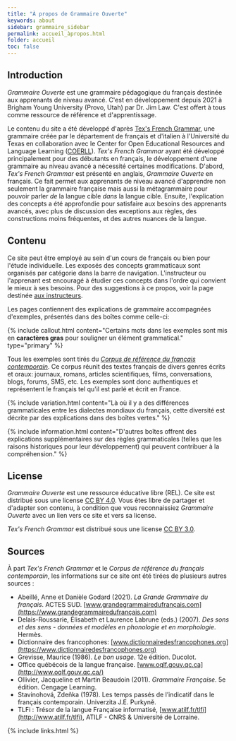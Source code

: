 ```yaml
---
title: "À propos de Grammaire Ouverte"
keywords: about
sidebar: grammaire_sidebar
permalink: accueil_àpropos.html
folder: accueil
toc: false
---
```


## Introduction

*Grammaire Ouverte* est une grammaire pédagogique du français destinée aux apprenants de niveau avancé. C'est en développement depuis 2021 à Brigham Young University (Provo, Utah) par Dr. Jim Law. C'est offert à tous comme ressource de référence et d'apprentissage.

Le contenu du site a été développé d'après [Tex's French Grammar](https://www.laits.utexas.edu/tex/), une grammaire créée par le département de français et d'italien à l'Université du Texas en collaboration avec le Center for Open Educational Resources and Language Learning ([COERLL](https://www.coerll.utexas.edu/coerll/)). *Tex's French Grammar* ayant été développé principalement pour des débutants en français, le développement d'une grammaire au niveau avancé a nécessité certaines modifications. D'abord, *Tex's French Grammar* est présenté en anglais, *Grammaire Ouverte* en français. Ce fait permet aux apprenants de niveau avancé d'apprendre non seulement la grammaire française mais aussi la métagrammaire pour pouvoir parler *de* la langue cible *dans* la langue cible. Ensuite, l'explication des concepts a été approfondie pour satisfaire aux besoins des apprenants avancés, avec plus de discussion des exceptions aux règles, des constructions moins fréquentes, et des autres nuances de la langue.

## Contenu

Ce site peut être employé au sein d'un cours de français ou bien pour l'étude individuelle. Les exposés des concepts grammaticaux sont organisés par catégorie dans la barre de navigation. L'instructeur ou l'apprenant est encouragé à étudier ces concepts dans l'ordre qui convient le mieux à ses besoins. Pour des suggestions à ce propos, voir la page destinée [aux instructeurs](/accueil_instructeurs.html).

 
Les pages contiennent des explications de grammaire accompagnées d'exemples, présentés dans des boîtes comme celle-ci:

{% include callout.html content="Certains mots dans les exemples sont mis en **caractères gras** pour souligner un élément grammatical." type="primary" %}

Tous les exemples sont tirés du <a href="https://doi.org/10.1051/shsconf/20162711002" data-toggle="tooltip" data-original-title="Siepmann, Dirk, Christoph Bürgel & Diwersy Sascha. 2016. Le Corpus de référence du français contemporain (CRFC), un corpus massif du français largement diversifié par genres. 5e Congrès Mondial de Linguistique Française. SHS Web of Conferences 27. 11002.">*Corpus de référence du français contemporain*</a>. Ce corpus réunit des textes français de divers genres écrits et oraux: journaux, romans, articles scientifiques, films, conversations, blogs, forums, SMS, etc. Les exemples sont donc authentiques et représentent le français tel qu'il est parlé et écrit en France.

{% include variation.html content="Là où il y a des différences grammaticales entre les dialectes mondiaux du français, cette diversité est décrite par des explications dans des boîtes vertes." %}

{% include information.html content="D'autres boîtes offrent des explications supplémentaires sur des règles grammaticales (telles que les raisons historiques pour leur développement) qui peuvent contribuer à la compréhension." %}


## License

*Grammaire Ouverte* est une ressource éducative libre (REL). Ce site est distribué sous une license [CC BY 4.0](https://creativecommons.org/licenses/by/4.0/). Vous êtes libre de partager et d'adapter son contenu, à condition que vous reconnaissiez *Grammaire Ouverte* avec un lien vers ce site et vers sa license.

*Tex's French Grammar* est distribué sous une license [CC BY 3.0](https://creativecommons.org/licenses/by/3.0/).

## Sources

À part *Tex's French Grammar* et le *Corpus de référence du français contemporain*, les informations sur ce site ont été tirées de plusieurs autres sources :

+ Abeillé, Anne et Danièle Godard (2021). *La Grande Grammaire du français*. ACTES SUD. [www.grandegrammairedufrançais.com](https://www.grandegrammairedufrançais.com)
+ Delais-Roussarie, Élisabeth et Laurence Labrune (eds.) (2007). *Des sons et des sens - données et modèles en phonologie et en morphologie*. Hermès.
+ Dictionnaire des francophones: [www.dictionnairedesfrancophones.org](https://www.dictionnairedesfrancophones.org)
+ Grevisse, Maurice (1986). *Le bon usage*. 12e édition. Ducolot.
+ Office québécois de la langue française. [www.oqlf.gouv.qc.ca](http://www.oqlf.gouv.qc.ca/)
+ Ollivier, Jacqueline et Martin Beaudoin (2011). *Grammaire Française*. 5e édition. Cengage Learning.
+ Stavinohová, Zdeňka (1978). Les temps passés de l’indicatif dans le français contemporain. Univerzita J.E. Purkyně.
+ TLFi : Trésor de la langue Française informatisé, [www.atilf.fr/tlfi](http://www.atilf.fr/tlfi), ATILF - CNRS & Université de Lorraine.


{% include links.html %}